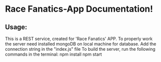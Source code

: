 # Race Fanatics-App Documentation!

## Usage: 
This is a REST service, created for 'Race Fanatics' APP. To properly work the server need installed mongoDB on local machine for database. Add the connection string in the "index.js" file
To build the server, run the following commands in the terminal:
npm install
npm start
